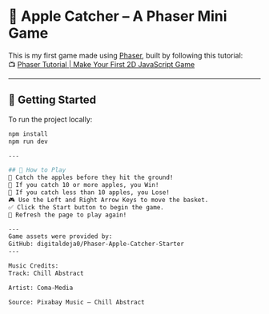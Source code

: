 # 🍎 Apple Catcher – A Phaser Mini Game

This is my first game made using [Phaser](https://phaser.io), built by following this tutorial:  
📺 [Phaser Tutorial | Make Your First 2D JavaScript Game](https://www.youtube.com/watch?v=0qtg-9M3peI&t=116s)

---

## 🚀 Getting Started

To run the project locally:

```bash
npm install
npm run dev

---

## 🚀 How to Play
🧺 Catch the apples before they hit the ground!
🍏 If you catch 10 or more apples, you Win!
🍎 If you catch less than 10 apples, you Lose!
🎮 Use the Left and Right Arrow Keys to move the basket.
✅ Click the Start button to begin the game.
🔄 Refresh the page to play again!

---
Game assets were provided by:
GitHub: digitaldeja0/Phaser-Apple-Catcher-Starter
---

Music Credits:
Track: Chill Abstract

Artist: Coma-Media

Source: Pixabay Music – Chill Abstract